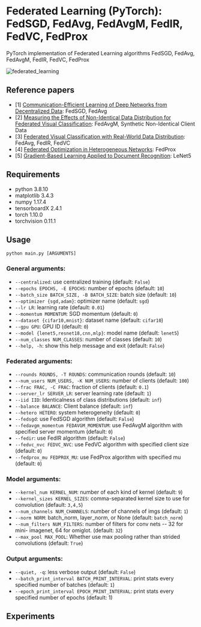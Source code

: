 # Federated Learning (PyTorch): FedSGD, FedAvg, FedAvgM, FedIR, FedVC, FedProx
PyTorch implementation of Federated Learning algorithms FedSGD, FedAvg, FedAvgM, FedIR, FedVC, FedProx

![federated_learning](https://1.bp.blogspot.com/-K65Ed68KGXk/WOa9jaRWC6I/AAAAAAAABsM/gglycD_anuQSp-i67fxER1FOlVTulvV2gCLcB/s1600/FederatedLearning_FinalFiles_Flow%2BChart1.png)

## Reference papers
* [1] [Communication-Efficient Learning of Deep Networks from Decentralized Data](https://arxiv.org/abs/1602.05629): FedSGD, FedAvg
* [2] [Measuring the Effects of Non-Identical Data Distribution for Federated Visual Classification](https://arxiv.org/abs/1909.06335): FedAvgM, Synthetic Non-Identical Client Data
* [3] [Federated Visual Classification with Real-World Data Distribution](https://arxiv.org/abs/2003.08082): FedAvg, FedIR, FedVC
* [4] [Federated Optimization in Heterogeneous Networks](https://arxiv.org/abs/1812.06127): FedProx
* [5] [Gradient-Based Learning Applied to Document Recognition](https://axon.cs.byu.edu/~martinez/classes/678/Papers/Convolution_nets.pdf): LeNet5

## Requirements
* python 3.8.10
* matplotlib 3.4.3
* numpy 1.17.4
* tensorboardX 2.4.1
* torch 1.10.0
* torchvision 0.11.1

## Usage
```python main.py [ARGUMENTS]```

### General arguments:
* ```--centralized```:         use centralized training (default: ```False```)
* ```--epochs EPOCHS, -E EPOCHS```:
                        number of epochs (default: ```10```)
* ```--batch_size BATCH_SIZE, -B BATCH_SIZE```:
                        batch size (default: ```10```)
* ```--optimizer {sgd,adam}```:
                        optimizer name (default: ```sgd```)
* ```--lr LR```:               learning rate (default: ```0.01```)
* ```--momentum MOMENTUM```:   SGD momentum (default: ```0```)
* ```--dataset {cifar10,mnist}```:
                        dataset name (default: ```cifar10```)
* ```--gpu GPU```:             GPU ID (default: ```0```)
* ```--model {lenet5,resnet18,cnn,mlp}```:
                        model name (default: ```lenet5```)
* ```--num_classes NUM_CLASSES```:
                        number of classes (default: ```10```)
* ```--help, -h```:            show this help message and exit (default: ```False```)

### Federated arguments:
* ```--rounds ROUNDS, -T ROUNDS```:
                        communication rounds (default: ```10```)
* ```--num_users NUM_USERS, -K NUM_USERS```:
                        number of clients (default: ```100```)
* ```--frac FRAC, -C FRAC```:  fraction of clients (default: ```0.1```)
* ```--server_lr SERVER_LR```:
                        server learning rate (default: ```1```)
* ```--iid IID```:             Identicalness of class distributions (default: ```inf```)
* ```--balance BALANCE```:     Client balance (default: ```inf```)
* ```--hetero HETERO```:       system heterogeneity (default: ```0```)
* ```--fedsgd```:              use FedSGD algorithm (default: ```False```)
* ```--fedavgm_momentum FEDAVGM_MOMENTUM```:
                        use FedAvgM algorithm with specified server momentum
                        (default: ```0```)
* ```--fedir```:               use FedIR algorithm (default: ```False```)
* ```--fedvc_nvc FEDVC_NVC```:
                        use FedVC algorithm with specified client size
                        (default: ```0```)
* ```--fedprox_mu FEDPROX_MU```:
                        use FedProx algorithm with specified mu (default: ```0```)

### Model arguments:
* ```--kernel_num KERNEL_NUM```:
                        number of each kind of kernel (default: ```9```)
* ```--kernel_sizes KERNEL_SIZES```:
                        comma-separated kernel size to use for convolution
                        (default: ```3,4,5```)
* ```--num_channels NUM_CHANNELS```:
                        number of channels of imgs (default: ```1```)
* ```--norm NORM```:           batch_norm, layer_norm, or None (default: ```batch_norm```)
* ```--num_filters NUM_FILTERS```:
                        number of filters for conv nets -- 32 for mini-
                        imagenet, 64 for omiglot. (default: ```32```)
* ```--max_pool MAX_POOL```:   Whether use max pooling rather than strided
                        convolutions (default: ```True```)

### Output arguments:
* ```--quiet, -q```:           less verbose output (default: ```False```)
* ```--batch_print_interval BATCH_PRINT_INTERVAL```:
                        print stats every specified number of batches
                        (default: ```1```)
* ```--epoch_print_interval EPOCH_PRINT_INTERVAL```:
                        print stats every specified number of epochs (default:
                        1)

## Experiments
